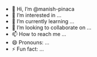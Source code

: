 - 👋 Hi, I’m @manish-pinaca
- 👀 I’m interested in ...
- 🌱 I’m currently learning ...
- 💞️ I’m looking to collaborate on ...
- 📫 How to reach me ...
- 😄 Pronouns: ...
- ⚡ Fun fact: ...

<!---
manish-pinaca/manish-pinaca is a ✨ special ✨ repository because its `README.md` (this file) appears on your GitHub profile.
You can click the Preview link to take a look at your changes.
--->
